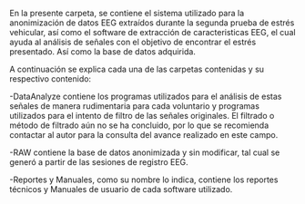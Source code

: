 En la presente carpeta, se contiene el sistema utilizado para la anonimización de datos EEG extraídos durante la 
segunda prueba de estrés vehicular, así como el software de extracción de caracteristicas EEG, el cual ayuda al análisis 
de señales con el objetivo de encontrar el estrés presentado.  Así como la base de datos adquirida.

 A continuación se explica cada una de las carpetas contenidas y su respectivo contenido:

-DataAnalyze contiene los programas utilizados para el análisis de estas señales de manera rudimentaria para cada 
voluntario y programas utilizados para el intento de filtro de las señales originales. El filtrado o método de filtrado aún
no se ha concluido, por lo que se recomienda contactar al autor para la consulta del avance realizado en este campo.

-RAW contiene la base de datos anonimizada y sin modificar, tal cual se generó a partir de las sesiones de registro EEG.

-Reportes y Manuales, como su nombre lo indica, contiene los reportes técnicos y Manuales de usuario de cada software 
utilizado.
